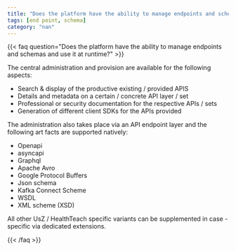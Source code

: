 ```yaml
---
title: "Does the platform have the ability to manage endpoints and schemas and use it at runtime?"
tags: [end point, schema]
category: "nan"
---
```


<!-- QUESTION -->

{{< faq question="Does the platform have the ability to manage endpoints and schemas and use it at runtime?" >}}

<!-- ANSWER -->

The central administration and provision are available for the following aspects:
- Search & display of the productive existing / provided APIS
- Details and metadata on a certain / concrete API layer / set
- Professional or security documentation for the respective APIs / sets
- Generation of different client SDKs for the APIs provided

The administration also takes place via an API endpoint layer and the following art facts are supported natively:
- Openapi
- asyncapi
- Graphql
- Apache Avro
- Google Protocol Buffers
- Json schema
- Kafka Connect Scheme
- WSDL
- XML ​​scheme (XSD)

All other UsZ / HealthTeach specific variants can be supplemented in case -specific via dedicated extensions.

{{< /faq >}}
